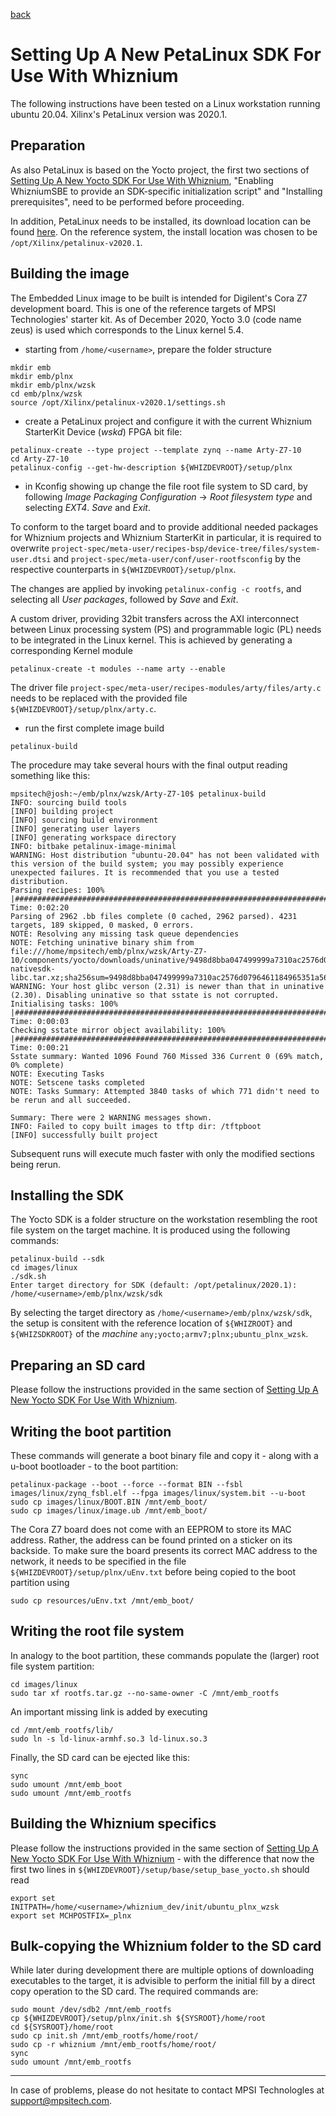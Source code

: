 [back](./README.md)

# Setting Up A New PetaLinux SDK For Use With Whiznium

The following instructions have been tested on a Linux workstation running ubuntu 20.04. Xilinx's PetaLinux version was 2020.1.

## Preparation

As also PetaLinux is based on the Yocto project, the first two sections of [Setting Up A New Yocto SDK For Use With Whiznium](./setup_yocto.md), "Enabling WhizniumSBE to provide an SDK-specific initialization script" and "Installing prerequisites", need to be performed before proceeding.

In addition, PetaLinux needs to be installed, its download location can be found [here](https://www.xilinx.com/support/download/index.html/content/xilinx/en/downloadNav/embedded-design-tools/2020-1.html). On the reference system, the install location was chosen to be ``/opt/Xilinx/petalinux-v2020.1``.

## Building the image

The Embedded Linux image to be built is intended for Digilent's Cora Z7 development board. This is one of the reference targets of MPSI Technologies' starter kit. As of December 2020, Yocto 3.0 (code name zeus) is used which corresponds to the Linux kernel 5.4.

- starting from ``/home/<username>``, prepare the folder structure
```
mkdir emb
mkdir emb/plnx
mkdir emb/plnx/wzsk
cd emb/plnx/wzsk
source /opt/Xilinx/petalinux-v2020.1/settings.sh
```

- create a PetaLinux project and configure it with the current Whiznium StarterKit Device (_wskd_) FPGA bit file:
```
petalinux-create --type project --template zynq --name Arty-Z7-10
cd Arty-Z7-10
petalinux-config --get-hw-description ${WHIZDEVROOT}/setup/plnx
```

- in Kconfig showing up change the file root file system to SD card, by following _Image Packaging Configuration_ -> _Root filesystem type_ and selecting _EXT4_. _Save_ and _Exit_.

To conform to the target board and to provide additional needed packages for Whiznium projects and Whiznium StarterKit in particular, it is required to overwrite ``project-spec/meta-user/recipes-bsp/device-tree/files/system-user.dtsi`` and 
``project-spec/meta-user/conf/user-rootfsconfig`` by the respective counterparts in ``${WHIZDEVROOT}/setup/plnx``.

The changes are applied by invoking ``petalinux-config -c rootfs``, and selecting all _User packages_, followed by _Save_ and _Exit_.

A custom driver, providing 32bit transfers across the AXI interconnect between Linux processing system (PS) and programmable logic (PL) needs to be integrated in the Linux kernel. This is achieved by generating a corresponding Kernel module
```
petalinux-create -t modules --name arty --enable
````

The driver file ``project-spec/meta-user/recipes-modules/arty/files/arty.c`` needs to be replaced with the provided file ``${WHIZDEVROOT}/setup/plnx/arty.c``.

- run the first complete image build
```
petalinux-build
```

The procedure may take several hours with the final output reading something like this:

```
mpsitech@josh:~/emb/plnx/wzsk/Arty-Z7-10$ petalinux-build
INFO: sourcing build tools
[INFO] building project
[INFO] sourcing build environment
[INFO] generating user layers
[INFO] generating workspace directory
INFO: bitbake petalinux-image-minimal
WARNING: Host distribution "ubuntu-20.04" has not been validated with this version of the build system; you may possibly experience unexpected failures. It is recommended that you use a tested distribution.
Parsing recipes: 100% |###############################################################################################################| Time: 0:02:20
Parsing of 2962 .bb files complete (0 cached, 2962 parsed). 4231 targets, 189 skipped, 0 masked, 0 errors.
NOTE: Resolving any missing task queue dependencies
NOTE: Fetching uninative binary shim from file:///home/mpsitech/emb/plnx/wzsk/Arty-Z7-10/components/yocto/downloads/uninative/9498d8bba047499999a7310ac2576d0796461184965351a56f6d32c888a1f216/x86_64-nativesdk-libc.tar.xz;sha256sum=9498d8bba047499999a7310ac2576d0796461184965351a56f6d32c888a1f216
WARNING: Your host glibc verson (2.31) is newer than that in uninative (2.30). Disabling uninative so that sstate is not corrupted.
Initialising tasks: 100% |############################################################################################################| Time: 0:00:03
Checking sstate mirror object availability: 100% |####################################################################################| Time: 0:00:21
Sstate summary: Wanted 1096 Found 760 Missed 336 Current 0 (69% match, 0% complete)
NOTE: Executing Tasks
NOTE: Setscene tasks completed
NOTE: Tasks Summary: Attempted 3840 tasks of which 771 didn't need to be rerun and all succeeded.

Summary: There were 2 WARNING messages shown.
INFO: Failed to copy built images to tftp dir: /tftpboot
[INFO] successfully built project
````

Subsequent runs will execute much faster with only the modified sections being rerun.

## Installing the SDK

The Yocto SDK is a folder structure on the workstation resembling the root file system on the target machine. It is produced using the following commands:
```
petalinux-build --sdk
cd images/linux
./sdk.sh
Enter target directory for SDK (default: /opt/petalinux/2020.1): /home/<username>/emb/plnx/wzsk/sdk
```

By selecting the target directory as ``/home/<username>/emb/plnx/wzsk/sdk``, the setup is consitent with the reference location of ``${WHIZROOT}`` and ``${WHIZSDKROOT}`` of the _machine_ ``any;yocto;armv7;plnx;ubuntu_plnx_wzsk``.

## Preparing an SD card

Please follow the instructions provided in the same section of [Setting Up A New Yocto SDK For Use With Whiznium](./setup_yocto.md).

## Writing the boot partition

These commands will generate a boot binary file and copy it - along with a u-boot bootloader - to the boot partition:
```
petalinux-package --boot --force --format BIN --fsbl images/linux/zynq_fsbl.elf --fpga images/linux/system.bit --u-boot
sudo cp images/linux/BOOT.BIN /mnt/emb_boot/
sudo cp images/linux/image.ub /mnt/emb_boot/
```

The Cora Z7 board does not come with an EEPROM to store its MAC address. Rather, the address can be found printed on a sticker on its backside. To make sure the board presents its correct MAC address to the network, it needs to be specified in the file ``${WHIZDEVROOT}/setup/plnx/uEnv.txt`` before being copied to the boot partition using
```
sudo cp resources/uEnv.txt /mnt/emb_boot/
```

## Writing the root file system

In analogy to the boot partition, these commands populate the (larger) root file system partition:
```
cd images/linux
sudo tar xf rootfs.tar.gz --no-same-owner -C /mnt/emb_rootfs
```

An important missing link is added by executing
```
cd /mnt/emb_rootfs/lib/
sudo ln -s ld-linux-armhf.so.3 ld-linux.so.3
```

Finally, the SD card can be ejected like this:
```
sync
sudo umount /mnt/emb_boot
sudo umount /mnt/emb_rootfs
```

## Building the Whiznium specifics

Please follow the instructions provided in the same section of [Setting Up A New Yocto SDK For Use With Whiznium](./setup_yocto.md) - with the difference that now the first two lines in ``${WHIZDEVROOT}/setup/base/setup_base_yocto.sh`` should read
```
export set INITPATH=/home/<username>/whiznium_dev/init/ubuntu_plnx_wzsk
export set MCHPOSTFIX=_plnx
```

## Bulk-copying the Whiznium folder to the SD card

While later during development there are multiple options of downloading executables to the target, it is advisible to perform the initial fill by a direct copy operation to the SD card. The required commands are:
```
sudo mount /dev/sdb2 /mnt/emb_rootfs
cp ${WHIZDEVROOT}/setup/plnx/init.sh ${SYSROOT}/home/root
cd ${SYSROOT}/home/root
sudo cp init.sh /mnt/emb_rootfs/home/root/
sudo cp -r whiznium /mnt/emb_rootfs/home/root/
sync
sudo umount /mnt/emb_rootfs
```

---

In case of problems, please do not hesitate to contact MPSI Technologles at [support@mpsitech.com](mailto:support@mpsitech.com).
